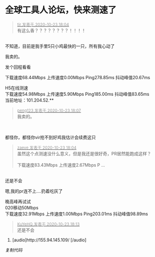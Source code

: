 # 全球工具人论坛，快来测速了


<div class="quote"><blockquote><font size="2"><a href="https://www.hostloc.com/forum.php?mod=redirect&amp;goto=findpost&amp;pid=9342291&amp;ptid=757696" target="_blank"><font color="#999999">tir 发表于 2020-10-23 18:04</font></a></font><br />
有这么香？？？？？？？？！！！！</blockquote></div><br />
不知道，目前是我手里5只小鸡最快的一只，所有我心动了<img src="static/image/smiley/yct/009.gif" smilieid="44" border="0" alt="" />

我卖的。

发个回程看看&nbsp;&nbsp;

下载速度68.44Mbps 上传速度0.00Mbps Ping278.85ms 抖动峰值20.67ms<img id="aimg_mR12s" onclick="zoom(this, this.src, 0, 0, 0)" class="zoom" src="https://cdn.jsdelivr.net/gh/hishis/forum-master/public/images/patch.gif" onmouseover="img_onmouseoverfunc(this)" onload="thumbImg(this)" border="0" alt="" />

H5在线测速<br />
下载速度54.98Mbps 上传速度5.90Mbps Ping185.00ms 抖动峰值83.65ms<br />
当前地址：101.204.52.**

<div class="quote"><blockquote><font size="2"><a href="https://www.hostloc.com/forum.php?mod=redirect&amp;goto=findpost&amp;pid=9342313&amp;ptid=757696" target="_blank"><font color="#999999">peng123 发表于 2020-10-23 18:07</font></a></font><br />
我卖的。</blockquote></div><br />
<br />
都怪你，都怪你<img src="static/image/smiley/yct/022.gif" smilieid="42" border="0" alt="" />vir抢不到好鸡我估计会续费这只

<div class="quote"><blockquote><font size="2"><a href="https://www.hostloc.com/forum.php?mod=redirect&amp;goto=findpost&amp;pid=9342290&amp;ptid=757696" target="_blank"><font color="#999999">zaeve 发表于 2020-10-23 18:04</font></a></font><br />
虽然这个点测速没什么意义，但是我还是很好奇，PR居然能跑成这样？<br />
<br />
下载速度83.43Mbps 上传速度2.67Mbps P ...</blockquote></div><br />
还是不会<img src="static/image/smiley/yct/002.gif" smilieid="30" border="0" alt="" />

嗯,我的pr连不上....扔着吃灰了

晚高峰再试试<br />
020移动50Mbps<br />
下载速度32.91Mbps 上传速度1.00Mbps Ping203.01ms 抖动峰值98.89ms

<div class="quote"><blockquote><font size="2"><a href="https://www.hostloc.com/forum.php?mod=redirect&amp;goto=findpost&amp;pid=9342365&amp;ptid=757696" target="_blank"><font color="#999999">KuYeHQ 发表于 2020-10-23 18:13</font></a></font><br />
还是不会</blockquote></div><div class="blockcode"><div id="code_rd5"><ol><li>[audio]http://155.94.145.109/ [/audio]</ol></div><em onclick="copycode($('code_rd5'));">复制代码</em></div><img id="aimg_iMftF" onclick="zoom(this, this.src, 0, 0, 0)" class="zoom" src="https://cdn.jsdelivr.net/gh/hishis/forum-master/public/images/patch.gif" onmouseover="img_onmouseoverfunc(this)" onload="thumbImg(this)" border="0" alt="" />
